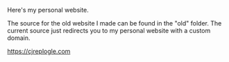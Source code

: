 Here's my personal website.

The source for the old website I made can be found in the "old" folder. The current source just redirects you to my personal website with a custom domain. 

https://cjreplogle.com
